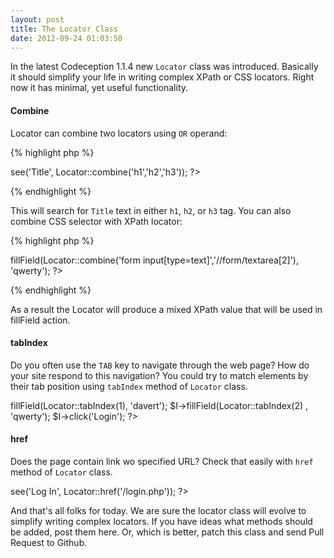 ```yaml
---
layout: post
title: The Locator Class
date: 2012-09-24 01:03:50
---
```


In the latest Codeception 1.1.4 new `Locator` class was introduced. Basically it should simplify your life in writing complex XPath or CSS locators. Right now it has minimal, yet useful functionality. 

#### Combine

Locator can combine two locators using `OR` operand:

{% highlight php %}
<?php
use \Codeception\Util\Locator;

$I->see('Title', Locator::combine('h1','h2','h3'));
?>
{% endhighlight %}

This will search for `Title` text in either `h1`, `h2`, or `h3` tag. You can also combine CSS selector with XPath locator:

{% highlight php %}
<?php
use \Codeception\Util\Locator;

$I->fillField(Locator::combine('form input[type=text]','//form/textarea[2]'), 'qwerty');
?>
{% endhighlight %}

As a result the Locator will produce a mixed XPath value that will be used in fillField action.

#### tabIndex

Do you often use the `TAB` key to navigate through the web page? How do your site respond to this navigation? 
You could try to match elements by their tab position using `tabIndex` method of `Locator` class.

<?php
use \Codeception\Util\Locator;

$I->fillField(Locator::tabIndex(1), 'davert');
$I->fillField(Locator::tabIndex(2) , 'qwerty');
$I->click('Login');
?>

#### href

Does the page contain link wo specified URL? Check that easily with `href` method of `Locator` class.

<?php
use \Codeception\Util\Locator;

$I->see('Log In', Locator::href('/login.php'));
?>

And that's all folks for today. We are sure the locator class will evolve to simplify writing complex locators. If you have ideas what methods should be added, post them here. Or, which is better, patch this class and send Pull Request to Github.